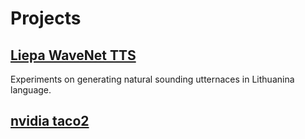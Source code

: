 # Projects
## [Liepa WaveNet TTS ](https://aleksas.github.io/wavenet_vocoder_liepa/)
Experiments on generating natural sounding utternaces in Lithuanina language. 
## [nvidia taco2](https://aleksas.github.io/tacotron2/)
